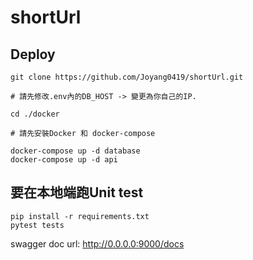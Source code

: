 # shortUrl

## Deploy
```
git clone https://github.com/Joyang0419/shortUrl.git

# 請先修改.env內的DB_HOST -> 變更為你自己的IP.

cd ./docker

# 請先安裝Docker 和 docker-compose

docker-compose up -d database
docker-compose up -d api
```

## 要在本地端跑Unit test
```
pip install -r requirements.txt
pytest tests
```

swagger doc url: http://0.0.0.0:9000/docs